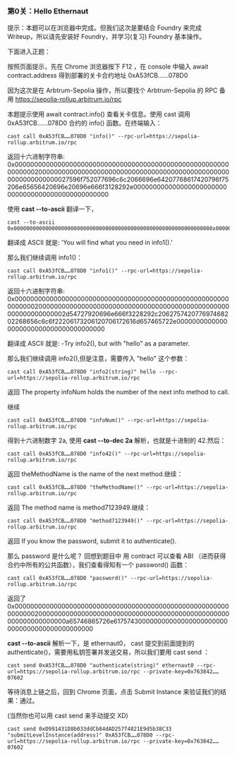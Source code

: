 ### 第0关：Hello Ethernaut

提示：本题可以在浏览器中完成。但我们这次是要结合 Foundry 来完成 Writeup，所以请先安装好 Foundry，并学习(复习) Foundry 基本操作。 

下面进入正题：

按照页面提示，先在 Chrome 浏览器按下 F12 ，在 console 中输入 await contract.address 得到部署的关卡合约地址 0xA53fCB……078D0


因为这次是在 Arbtrum-Sepolia 操作，所以要找个 Arbtrum-Sepolia 的 RPC 备用 https://sepolia-rollup.arbitrum.io/rpc

本题提示使用 await contract.info() 查看关卡信息。使用 cast 调用 0xA53fCB……078D0 合约的 info() 函数。在终端输入：
 ```shell
cast call 0xA53fCB……078D0 "info()" --rpc-url=https://sepolia-rollup.arbitrum.io/rpc
```
返回十六进制字符串: 0x00000000000000000000000000000000000000000000000000000000000000200000000000000000000000000000000000000000000000000000000000000027596f752077696c6c2066696e64207768617420796f75206e65656420696e20696e666f3128292e00000000000000000000000000000000000000000000000000

 使用 **cast --to-ascii** 翻译一下， 
 ```shell
 cast --to-ascii 0x000000000000000000000000000000000000000000000000000000000000000x00000000000000000000000000000000000000000000000000000000000000200000000000000000000000000000000000000000000000000000000000000027596f752077696c6c2066696e64207768617420796f75206e65656420696e20696e666f3128292e00000000000000000000000000000000000000000000000000
 ```
翻译成 ASCII 就是:
'You will find what you need in info1().'

那么我们继续调用 info1()：
 ```shell
cast call 0xA53fCB……078D0 "info1()" --rpc-url=https://sepolia-rollup.arbitrum.io/rpc
```
返回十六进制字符串: 
0x0000000000000000000000000000000000000000000000000000000000000020000000000000000000000000000000000000000000000000000000000000002d54727920696e666f3228292c206275742077697468202268656c6c6f22206173206120706172616d657465722e00000000000000000000000000000000000000


翻译成 ASCII 就是:
-Try info2(), but with "hello" as a parameter.

那么我们继续调用 info2(),但是注意，需要传入 "hello" 这个参数：
 ```shell
cast call 0xA53fCB……078D0 "info2(string)" hello --rpc-url=https://sepolia-rollup.arbitrum.io/rpc
```
返回 The property infoNum holds the number of the next info method to call.

继续
 ```shell
cast call 0xA53fCB……078D0 "infoNum()" --rpc-url=https://sepolia-rollup.arbitrum.io/rpc
```
得到十六进制数字 2a, 使用 **cast --to-dec 2a** 解析，也就是十进制的 42.然后：

 ```shell
cast call 0xA53fCB……078D0 "info42()" --rpc-url=https://sepolia-rollup.arbitrum.io/rpc
```

返回 theMethodName is the name of the next method.继续：

 ```shell
cast call 0xA53fCB……078D0 "theMethodName()" --rpc-url=https://sepolia-rollup.arbitrum.io/rpc
```
返回 The method name is method7123949.继续：

 ```shell
cast call 0xA53fCB……078D0 "method7123949()" --rpc-url=https://sepolia-rollup.arbitrum.io/rpc
```
返回 If you know the password, submit it to authenticate().

那么 password 是什么呢？ 回想到题目中 用 contract 可以查看 ABI （进而获得合约中所有的公共函数），我们查看得知有一个 password() 函数：
 ```shell
cast call 0xA53fCB……078D0 "password()" --rpc-url=https://sepolia-rollup.arbitrum.io/rpc
```

返回了 0x0000000000000000000000000000000000000000000000000000000000000020000000000000000000000000000000000000000000000000000000000000000a65746865726e6175743000000000000000000000000000000000000000000000

**cast --to-ascii** 解析一下，是 ethernaut0， cast 提交到前面提到的 authenticate()，需要用私钥签署并发送交易，所以我们要用 cast send ：
 ```shell
cast send 0xA53fCB……078D0 "authenticate(string)" ethernaut0 --rpc-url=https://sepolia-rollup.arbitrum.io/rpc --private-key=0x763842……07602
```
等待消息上链之后，回到 Chrome 页面，点击 Submit Instance 来验证我们的结果：通过。


(当然你也可以用 cast send 来手动提交 XD)
 ```shell
cast send 0xD991431D8b033ddCb84dAD257f4821E9d5b38C33 "submitLevelInstance(address)" 0xA53fCB……078D0 --rpc-url=https://sepolia-rollup.arbitrum.io/rpc --private-key=0x763842……07602
```
